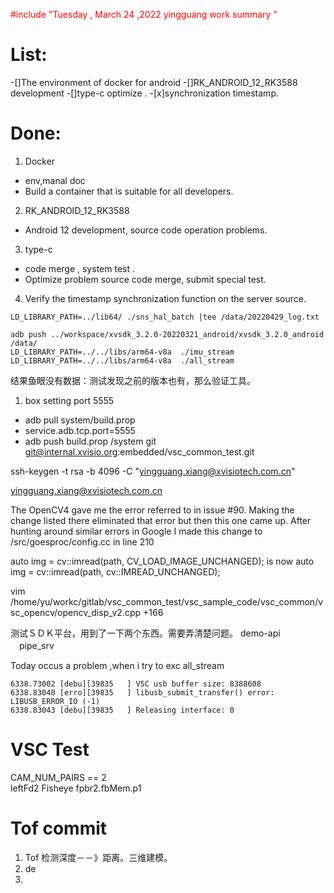 <font color='red'> #include "Tuesday , March 24 ,2022 yingguang work summary "  </font>

# List:
-[]The environment of docker  for android
-[]RK_ANDROID_12_RK3588 development 
-[]type-c optimize .
-[x]synchronization timestamp. 

# Done:
1. Docker
- env,manal doc
- Build a container that is suitable for all developers.
2. RK_ANDROID_12_RK3588
- Android 12 development, source code operation problems.
3. type-c
- code merge , system test .
- Optimize problem source code merge, submit special test.
4. Verify the timestamp synchronization function on the server source.
```
LD_LIBRARY_PATH=../lib64/ ./sns_hal_batch |tee /data/20220429_log.txt
```
```
adb push ../workspace/xvsdk_3.2.0-20220321_android/xvsdk_3.2.0_android /data/
LD_LIBRARY_PATH=../../libs/arm64-v8a  ./imu_stream     
LD_LIBRARY_PATH=../../libs/arm64-v8a  ./all_stream
```
结果鱼眼没有数据：测试发现之前的版本也有，那么验证工具。

1. box setting port 5555
- adb pull system/build.prop 
- service.adb.tcp.port=5555
- adb push build.prop /system
git git@internal.xvisio.org:embedded/vsc_common_test.git


ssh-keygen -t rsa -b 4096 -C "yingguang.xiang@xvisiotech.com.cn"




yingguang.xiang@xvisiotech.com.cn


The OpenCV4 gave me the error referred to in issue #90. Making the change listed there eliminated that error but then this one came up. After hunting around similar errors in Google I made this change to /src/goesproc/config.cc in line 210

auto img = cv::imread(path, CV_LOAD_IMAGE_UNCHANGED);
is now
auto img = cv::imread(path, cv::IMREAD_UNCHANGED);


vim /home/yu/workc/gitlab/vsc_common_test/vsc_sample_code/vsc_common/vsc_opencv/opencv_disp_v2.cpp +166


测试ＳＤＫ平台，用到了一下两个东西。需要弄清楚问题。
demo-api 　pipe_srv



Today occus a problem ,when i try to exc all_stream 
```
6338.73002 [debu][39835   ] VSC usb buffer size: 8388608
6338.83040 [erro][39835   ] libusb_submit_transfer() error: LIBUSB_ERROR_IO (-1)
6338.83043 [debu][39835   ] Releasing interface: 0
```

# VSC Test
CAM_NUM_PAIRS == 2  
leftFd2 Fisheye  fpbr2.fbMem.p1 


# Tof commit 
1. Tof 检测深度－－》距离。三维建模。
2. de
3. 





